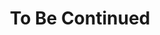 ---
layout: post-index
permalink: /posts/
title: To Be Continued
tagline: A List of Posts
tags: [blog]
---